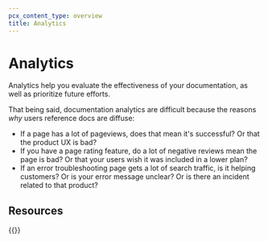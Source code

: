 ```yaml
---
pcx_content_type: overview
title: Analytics
---
```


# Analytics

Analytics help you evaluate the effectiveness of your documentation, as well as prioritize future efforts.

That being said, documentation analytics are difficult because the reasons *why* users reference docs are diffuse:

- If a page has a lot of pageviews, does that mean it's successful? Or that the product UX is bad?
- If you have a page rating feature, do a lot of negative reviews mean the page is bad? Or that your users wish it was included in a lower plan?
- If an error troubleshooting page gets a lot of search traffic, is it helping customers? Or is your error message unclear? Or is there an incident related to that product?

## Resources

{{<directory-listing>}}